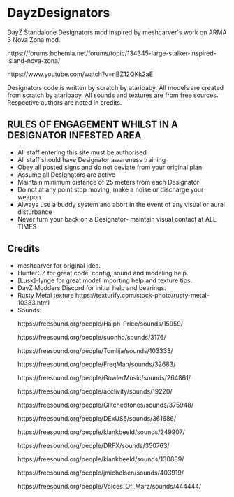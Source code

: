 # DayzDesignators
<p>DayZ Standalone Designators mod inspired by meshcarver's work on ARMA 3 Nova Zona mod.</p>
<p>https://forums.bohemia.net/forums/topic/134345-large-stalker-inspired-island-nova-zona/</p>
<p>https://www.youtube.com/watch?v=nBZ12QKk2aE</p>
<p>Designators code is written by scratch by ataribaby. All models are created from scratch by ataribaby. All sounds and textures are from free sources. Respective authors are noted in credits.</p>

## RULES OF ENGAGEMENT WHILST IN A DESIGNATOR INFESTED AREA
<ul>
  <li>All staff entering this site must be authorised</li>
  <li>All staff should have Designator awareness training</li>
  <li>Obey all posted signs and do not deviate from your original plan</li>
  <li>Assume all Designators are active</li>
  <li>Maintain minimum distance of 25 meters from each Designator</li>
  <li>Do not at any point stop moving, make a noise or discharge your weapon</li>
  <li>Always use a buddy system and abort in the event of any visual or aural disturbance</li>
  <li>Never turn your back on a Designator- maintain visual contact at ALL TIMES</li>
</ul>
  
## Credits
<ul>
  <li>meshcarver for original idea.</li>
  <li>HunterCZ for great code, config, sound and modeling help.</li>
  <li>[Lusk]-lynge for great model importing help and texture tips.</li>
  <li>DayZ Modders Discord for initial help and bearings.</li>  
  <li>Rusty Metal texture https://texturify.com/stock-photo/rusty-metal-10383.html</li>
  <li>Sounds:
    <p>https://freesound.org/people/Halph-Price/sounds/15959/</p>
    <p>https://freesound.org/people/suonho/sounds/3176/</p>
    <p>https://freesound.org/people/Tomlija/sounds/103333/</p>
    <p>https://freesound.org/people/FreqMan/sounds/32683/</p>
    <p>https://freesound.org/people/GowlerMusic/sounds/264861/</p>
    <p>https://freesound.org/people/acclivity/sounds/19220/</p>
    <p>https://freesound.org/people/Glitchedtones/sounds/375948/</p>
    <p>https://freesound.org/people/DExUS5/sounds/361686/</p>
    <p>https://freesound.org/people/klankbeeld/sounds/249907/</p>
    <p>https://freesound.org/people/DRFX/sounds/350763/</p>
    <p>https://freesound.org/people/klankbeeld/sounds/130889/</p>
    <p>https://freesound.org/people/jmichelsen/sounds/403919/</p>
    <p>https://freesound.org/people/Voices_Of_Marz/sounds/444444/</p>
  </li>
</ul>